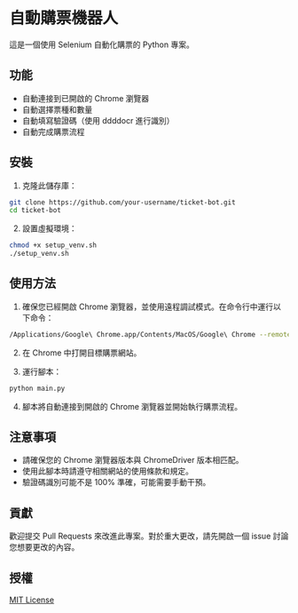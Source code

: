 # 自動購票機器人

這是一個使用 Selenium 自動化購票的 Python 專案。

## 功能

- 自動連接到已開啟的 Chrome 瀏覽器
- 自動選擇票種和數量
- 自動填寫驗證碼（使用 ddddocr 進行識別）
- 自動完成購票流程

## 安裝

1. 克隆此儲存庫：
```bash
git clone https://github.com/your-username/ticket-bot.git
cd ticket-bot
```

2. 設置虛擬環境：
```bash
chmod +x setup_venv.sh
./setup_venv.sh
```

## 使用方法

1. 確保您已經開啟 Chrome 瀏覽器，並使用遠程調試模式。在命令行中運行以下命令：
```bash
/Applications/Google\ Chrome.app/Contents/MacOS/Google\ Chrome --remote-debugging-port=9527
```

2. 在 Chrome 中打開目標購票網站。

3. 運行腳本：
```bash
python main.py
```

4. 腳本將自動連接到開啟的 Chrome 瀏覽器並開始執行購票流程。

## 注意事項

- 請確保您的 Chrome 瀏覽器版本與 ChromeDriver 版本相匹配。
- 使用此腳本時請遵守相關網站的使用條款和規定。
- 驗證碼識別可能不是 100% 準確，可能需要手動干預。

## 貢獻

歡迎提交 Pull Requests 來改進此專案。對於重大更改，請先開啟一個 issue 討論您想要更改的內容。

## 授權

[MIT License](LICENSE)